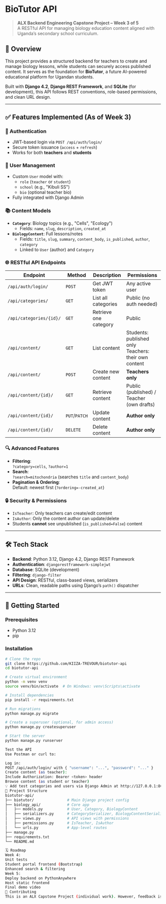 # BioTutor API

> **ALX Backend Engineering Capstone Project – Week 3 of 5**  
> A RESTful API for managing biology education content aligned with Uganda’s secondary school curriculum.

## 🌱 Overview

This project provides a structured backend for teachers to create and manage biology lessons, while students can securely access published content. It serves as the foundation for **BioTutor**, a future AI-powered educational platform for Ugandan students.

Built with **Django 4.2**, **Django REST Framework**, and **SQLite** (for development), this API follows REST conventions, role-based permissions, and clean URL design.

---

## ✅ Features Implemented (As of Week 3)

### 🔐 Authentication
- JWT-based login via `POST /api/auth/login/`
- Secure token issuance (`access` + `refresh`)
- Works for both **teachers** and **students**

### 👥 User Management
- Custom `User` model with:
  - `role` (`teacher` or `student`)
  - `school` (e.g., "Kibuli SS")
  - `bio` (optional teacher bio)
- Fully integrated with Django Admin

### 📚 Content Models
- **`Category`**: Biology topics (e.g., "Cells", "Ecology")
  - Fields: `name`, `slug`, `description`, `created_at`
- **`BiologyContent`**: Full lessons/notes
  - Fields: `title`, `slug`, `summary`, `content_body`, `is_published`, `author`, `category`
  - Linked to `User` (author) and `Category`

### 🌐 RESTful API Endpoints

| Endpoint | Method | Description | Permissions |
|--------|--------|-------------|-------------|
| `/api/auth/login/` | `POST` | Get JWT token | Any active user |
| `/api/categories/` | `GET` | List all categories | Public (no auth needed) |
| `/api/categories/{id}/` | `GET` | Retrieve one category | Public |
| `/api/content/` | `GET` | List content | Students: published only<br>Teachers: their own content |
| `/api/content/` | `POST` | Create new content | **Teachers only** |
| `/api/content/{id}/` | `GET` | Retrieve content | Public (published) / Teacher (own drafts) |
| `/api/content/{id}/` | `PUT`/`PATCH` | Update content | **Author only** |
| `/api/content/{id}/` | `DELETE` | Delete content | **Author only** |

### 🔍 Advanced Features
- **Filtering**:  
  `?category=cells`, `?author=1`
- **Search**:  
  `?search=mitochondria` (searches `title` and `content_body`)
- **Pagination & Ordering**:  
  Default: newest first (`?ordering=-created_at`)

### 🔒 Security & Permissions
- `IsTeacher`: Only teachers can create/edit content
- `IsAuthor`: Only the content author can update/delete
- Students **cannot** see unpublished (`is_published=False`) content

---

## 🛠️ Tech Stack

- **Backend**: Python 3.12, Django 4.2, Django REST Framework
- **Authentication**: `djangorestframework-simplejwt`
- **Database**: SQLite (development)
- **Filtering**: `django-filter`
- **API Design**: RESTful, class-based views, serializers
- **URLs**: Clean, readable paths using Django’s `path()` dispatcher

---

## 🚀 Getting Started

### Prerequisites
- Python 3.12
- pip

### Installation
```bash
# Clone the repo
git clone https://github.com/KIIZA-TREVOUR/biotutor-api
cd biotutor-api

# Create virtual environment
python -m venv venv
source venv/bin/activate  # On Windows: venv\Scripts\activate

# Install dependencies
pip install -r requirements.txt

# Run migrations
python manage.py migrate

# Create a superuser (optional, for admin access)
python manage.py createsuperuser

# Start the server
python manage.py runserver

Test the API
Use Postman or curl to:

Log in:
POST /api/auth/login/ with { "username": "...", "password": "..." }
Create content (as teacher):
Include Authorization: Bearer <token> header
Browse content (as student or teacher)
💡 Add test categories and users via Django Admin at http://127.0.0.1:8000/admin/ 
📂 Project Structure
biotutor-api/
├── biotutor/               # Main Django project config
├── biology_api/            # Core app
│   ├── models.py           # User, Category, BiologyContent
│   ├── serializers.py      # CategorySerializer, BiologyContentSerializer
│   ├── views.py            # API views with permissions
│   ├── permissions.py      # IsTeacher, IsAuthor
│   └── urls.py             # App-level routes
├── manage.py
├── requirements.txt
└── README.md

🗓️ Roadmap
Week 4:
Unit tests
Student portal frontend (Bootstrap)
Enhanced search & filtering
Week 5:
Deploy backend on PythonAnywhere
Host static frontend
Final demo video
🤝 Contributing
This is an ALX Capstone Project (individual work). However, feedback is welcome!